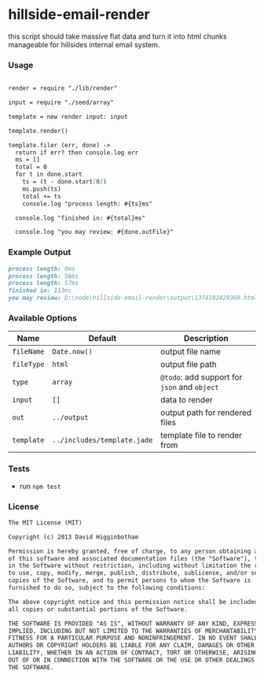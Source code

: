 # hillside-email-render
this script should take massive flat data and turn it into html chunks manageable
for hillsides internal email system.

### Usage
```md

render = require "./lib/render"

input = require "./seed/array"

template = new render input: input

template.render()

template.filer (err, done) ->
  return if err? then console.log err
  ms = []
  total = 0
  for t in done.start
    ts = (t - done.start[0])
    ms.push(ts)
    total += ts
    console.log "process length: #{ts}ms"

  console.log "finished in: #{total}ms"

  console.log "you may review: #{done.outFile}"
```

### Example Output
```md
process length: 0ms
process length: 56ms
process length: 57ms
finished in: 113ms
you may review: D:\node\hillside-email-render\output\1374182429360.html
```

### Available Options
Name | Default | Description
--- | --- | ---
`fileName` | `Date.now()` | output file name
`fileType` | `html` | output file path
`type` | `array` | `@todo`: add support for `json` and `object`
`input` | `[]` | data to render
`out` | `../output` | output path for rendered files
`template` | `../includes/template.jade` | template file to render from

### Tests
- run `npm test`

### License
```md
The MIT License (MIT)

Copyright (c) 2013 David Higginbotham 

Permission is hereby granted, free of charge, to any person obtaining a copy
of this software and associated documentation files (the "Software"), to deal
in the Software without restriction, including without limitation the rights
to use, copy, modify, merge, publish, distribute, sublicense, and/or sell
copies of the Software, and to permit persons to whom the Software is
furnished to do so, subject to the following conditions:

The above copyright notice and this permission notice shall be included in
all copies or substantial portions of the Software.

THE SOFTWARE IS PROVIDED "AS IS", WITHOUT WARRANTY OF ANY KIND, EXPRESS OR
IMPLIED, INCLUDING BUT NOT LIMITED TO THE WARRANTIES OF MERCHANTABILITY,
FITNESS FOR A PARTICULAR PURPOSE AND NONINFRINGEMENT. IN NO EVENT SHALL THE
AUTHORS OR COPYRIGHT HOLDERS BE LIABLE FOR ANY CLAIM, DAMAGES OR OTHER
LIABILITY, WHETHER IN AN ACTION OF CONTRACT, TORT OR OTHERWISE, ARISING FROM,
OUT OF OR IN CONNECTION WITH THE SOFTWARE OR THE USE OR OTHER DEALINGS IN
THE SOFTWARE.
```
